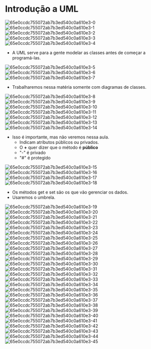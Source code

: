 # Introdução a UML

![65e0ccdc755072ab7b3ed540c0a610e3-0](https://github.com/user-attachments/assets/3069f3f1-58bf-4b38-a913-c285507ef08c)
![65e0ccdc755072ab7b3ed540c0a610e3-1](https://github.com/user-attachments/assets/3709a939-e44c-4ba3-a0d2-7a6abf7b91d7)
![65e0ccdc755072ab7b3ed540c0a610e3-2](https://github.com/user-attachments/assets/66f6a261-5aea-45ce-a6cd-fc71c10cf845)
![65e0ccdc755072ab7b3ed540c0a610e3-3](https://github.com/user-attachments/assets/6c8906da-c4f7-4f64-b24f-413476efb577)
![65e0ccdc755072ab7b3ed540c0a610e3-4](https://github.com/user-attachments/assets/4d9a8773-cfe9-4b3e-bf41-96aa276ddf97)

- A UML serve para a gente modelar as classes antes de começar a programá-las.

![65e0ccdc755072ab7b3ed540c0a610e3-5](https://github.com/user-attachments/assets/705e51be-0428-4604-a65e-4aa864307eaa)
![65e0ccdc755072ab7b3ed540c0a610e3-6](https://github.com/user-attachments/assets/75038109-692f-44d9-b726-02d3857e8e5a)
![65e0ccdc755072ab7b3ed540c0a610e3-7](https://github.com/user-attachments/assets/a9b03acb-7344-47bb-ae19-7d4351ed2ee2)

- Trabalharemos nessa matéria somente com diagramas de classes.

![65e0ccdc755072ab7b3ed540c0a610e3-8](https://github.com/user-attachments/assets/8771320b-13a6-41ba-a725-c90fbdbd0907)
![65e0ccdc755072ab7b3ed540c0a610e3-9](https://github.com/user-attachments/assets/58dbc735-7a23-4de6-8a24-f7001e5181c1)
![65e0ccdc755072ab7b3ed540c0a610e3-10](https://github.com/user-attachments/assets/c48f4f3b-6d12-4528-a40d-00960b3a9d87)
![65e0ccdc755072ab7b3ed540c0a610e3-11](https://github.com/user-attachments/assets/e288ce6d-daba-4f48-9585-abe81999bc4f)
![65e0ccdc755072ab7b3ed540c0a610e3-12](https://github.com/user-attachments/assets/a316c512-7932-4024-9d61-39623fa7f625)
![65e0ccdc755072ab7b3ed540c0a610e3-13](https://github.com/user-attachments/assets/5d3f0cf7-840a-4a22-a7f4-b34c97ab54bc)
![65e0ccdc755072ab7b3ed540c0a610e3-14](https://github.com/user-attachments/assets/55514a8a-e91f-498d-93f6-08595abacfd6)

- Isso é importante, mas não veremos nessa aula.
  - Indicam atributos públicos ou privados.
  - O <b>+</b> quer dizer que o método é <b>público</b>
  - "-" é privado
  - "#" é protegido

![65e0ccdc755072ab7b3ed540c0a610e3-15](https://github.com/user-attachments/assets/32dac3d7-aed2-4b58-a55b-d1bf5d413f91)
![65e0ccdc755072ab7b3ed540c0a610e3-16](https://github.com/user-attachments/assets/64e60f95-d7b5-403a-abe7-8d85b30f72ea)
![65e0ccdc755072ab7b3ed540c0a610e3-17](https://github.com/user-attachments/assets/7fb92cef-1b6a-4ff5-a5fd-16dabdb512fe)
![65e0ccdc755072ab7b3ed540c0a610e3-18](https://github.com/user-attachments/assets/4a561c0f-7a73-4d4d-878a-941644faa384)

- Os métodos get e set são os que vão gerenciar os dados.
- Usaremos o umbrela.

![65e0ccdc755072ab7b3ed540c0a610e3-19](https://github.com/user-attachments/assets/aafb8d0b-d0c8-4dc1-b92b-68466dfb24c0)
![65e0ccdc755072ab7b3ed540c0a610e3-20](https://github.com/user-attachments/assets/97deb481-c100-4c3c-aa78-9aa5bb568fad)
![65e0ccdc755072ab7b3ed540c0a610e3-21](https://github.com/user-attachments/assets/92b179bf-03d6-4197-88ce-56136d719bc8)
![65e0ccdc755072ab7b3ed540c0a610e3-22](https://github.com/user-attachments/assets/3aab92e3-f889-48f3-b466-e1fc95335b3a)
![65e0ccdc755072ab7b3ed540c0a610e3-23](https://github.com/user-attachments/assets/de61e63c-e727-4fe8-9344-494214b51ba8)
![65e0ccdc755072ab7b3ed540c0a610e3-24](https://github.com/user-attachments/assets/c1fcf78a-13af-47a5-a9bb-b749a215db8a)
![65e0ccdc755072ab7b3ed540c0a610e3-25](https://github.com/user-attachments/assets/bded1e98-8e89-4489-b39a-3b5aa6947718)
![65e0ccdc755072ab7b3ed540c0a610e3-26](https://github.com/user-attachments/assets/9d558554-5d58-4931-abe2-749b0b9daedf)
![65e0ccdc755072ab7b3ed540c0a610e3-27](https://github.com/user-attachments/assets/bf8a4479-fcb9-40b9-af15-32d052270ab0)
![65e0ccdc755072ab7b3ed540c0a610e3-28](https://github.com/user-attachments/assets/e7da8518-8d81-46f5-88d2-2b6bbc1c7e67)
![65e0ccdc755072ab7b3ed540c0a610e3-29](https://github.com/user-attachments/assets/1c70f5c7-1b32-405e-bf0e-d09e1b227975)
![65e0ccdc755072ab7b3ed540c0a610e3-30](https://github.com/user-attachments/assets/0b03bc20-c57d-4f09-a3d2-6fe71c7d3948)
![65e0ccdc755072ab7b3ed540c0a610e3-31](https://github.com/user-attachments/assets/19fa46d5-aaec-4f1b-8c1e-a8376abad104)
![65e0ccdc755072ab7b3ed540c0a610e3-32](https://github.com/user-attachments/assets/eccd89b6-e62d-494b-9f51-c38de14977f7)
![65e0ccdc755072ab7b3ed540c0a610e3-33](https://github.com/user-attachments/assets/e150b4ec-f050-4db7-bd0d-b15649de36f1)
![65e0ccdc755072ab7b3ed540c0a610e3-34](https://github.com/user-attachments/assets/b0ff2208-c705-49ce-b550-ed499b528e35)
![65e0ccdc755072ab7b3ed540c0a610e3-35](https://github.com/user-attachments/assets/8c462f02-395d-4413-8e61-0df8dfe9d58c)
![65e0ccdc755072ab7b3ed540c0a610e3-36](https://github.com/user-attachments/assets/0d213fb4-b9b0-4ddd-a115-8162522da14c)
![65e0ccdc755072ab7b3ed540c0a610e3-37](https://github.com/user-attachments/assets/18c23a4b-3818-4e32-96fb-3e3030c90e94)
![65e0ccdc755072ab7b3ed540c0a610e3-38](https://github.com/user-attachments/assets/899debcb-d142-4ccc-90bc-683bec02df95)
![65e0ccdc755072ab7b3ed540c0a610e3-39](https://github.com/user-attachments/assets/d188ffc3-33a8-4b6b-a6d6-a274a4d3378b)
![65e0ccdc755072ab7b3ed540c0a610e3-40](https://github.com/user-attachments/assets/5b6ab0e3-aa59-406e-b0a9-76b0f2f475c9)
![65e0ccdc755072ab7b3ed540c0a610e3-41](https://github.com/user-attachments/assets/a1c77086-5ed9-40af-b057-377b33fc929a)
![65e0ccdc755072ab7b3ed540c0a610e3-42](https://github.com/user-attachments/assets/7bbb85b0-239e-4248-b520-023f28c3897e)
![65e0ccdc755072ab7b3ed540c0a610e3-43](https://github.com/user-attachments/assets/b48bc87d-a74c-49f6-b61f-46e506a04ed7)
![65e0ccdc755072ab7b3ed540c0a610e3-44](https://github.com/user-attachments/assets/ae22bd90-a7ca-41d6-8900-f17dca2effda)
![65e0ccdc755072ab7b3ed540c0a610e3-45](https://github.com/user-attachments/assets/89d03552-fce6-4230-b5fc-762db91fdc5f)

